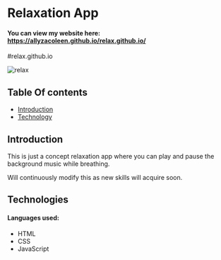 <h1> Relaxation App </h1>
<h4>You can view my website here: <a href ="https://allyzacoleen.github.io/relax.github.io/"> https://allyzacoleen.github.io/relax.github.io/</a></h4>
#relax.github.io

![relax](https://user-images.githubusercontent.com/64049672/85309982-035b1500-b4e6-11ea-8089-80741fbce2f2.JPG)

<h2>Table Of contents </h2>
<ul>
  <li><a href="#introduction"> Introduction </a></li>
<li><a href="#technology"> Technology </a></li>

</ul>
<h2 id="introduction"> Introduction </h2>
<p> This is just a concept relaxation app where you can play and pause the background music while breathing. </p>
<p> Will continuously modify this as new skills will acquire soon.</p>

<h2 id="technology"> Technologies </h2>
<h4>Languages used:</h4>
<ul>
<li> HTML</li>
<li> CSS </li>
<li> JavaScript </i>
</ul>

